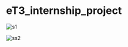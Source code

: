 # eT3_internship_project

![s1](https://user-images.githubusercontent.com/63438088/181913831-0f0422f9-b1ce-4ed0-8033-4dbcc106f56d.png)


![ss2](https://user-images.githubusercontent.com/63438088/181913835-070d96ba-4281-4e05-83bc-2b2fa1fd1376.png)
